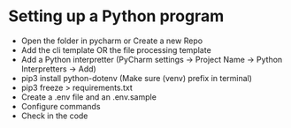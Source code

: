 # Setting up a Python program
* Open the folder in pycharm or Create a new Repo
* Add the cli template OR the file processing template
* Add a Python interpretter (PyCharm settings -> Project Name -> Python Interpretters -> Add)
* pip3 install python-dotenv (Make sure (venv) prefix in terminal)
* pip3 freeze > requirements.txt
* Create a .env file and an .env.sample
* Configure commands
* Check in the code
